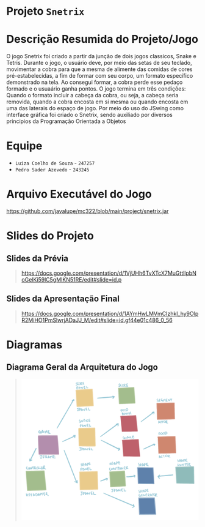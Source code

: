 # Projeto `Snetrix`

# Descrição Resumida do Projeto/Jogo
O jogo Snetrix foi criado a partir da junção de dois jogos classicos, Snake e Tetris. Durante o jogo, o usuário deve, por meio das setas de seu teclado,
movimentar a cobra para que a mesma de alimente das comidas de cores pré-estabelecidas, a fim de formar com seu corpo, um formato específico demonstrado
na tela. Ao consegui formar, a cobra perde esse pedaço formado e o usuaário ganha pontos. O jogo termina em três condições: Quando o formato incluir a cabeça
da cobra, ou seja, a cabeça seria removida, quando a cobra encosta em si mesma ou quando encosta em uma das laterais do espaço de jogo. Por meio do uso do 
JSwing como interface gráfica foi criado o Snetrix, sendo auxiliado por diversos principios da Programação Orientada a Objetos

# Equipe
* `Luiza Coelho de Souza` - `247257`
* `Pedro Sader Azevedo` - `243245`

# Arquivo Executável do Jogo

https://github.com/javalupe/mc322/blob/main/project/snetrix.jar

# Slides do Projeto

## Slides da Prévia
> https://docs.google.com/presentation/d/1VjUHh6TvXTcX7MuGttllpbNoGelKi59lC5gMIKN51RE/edit#slide=id.p

## Slides da Apresentação Final
> https://docs.google.com/presentation/d/1AYmHwLMVmCIzhkl_hy9OlpR2MiHO1PmSlwrjADaJJ_M/edit#slide=id.gf44e01c486_0_56

# Diagramas

## Diagrama Geral da Arquitetura do Jogo

> ![Arquitetura](arquiteturaSnetrix2.jpg)
